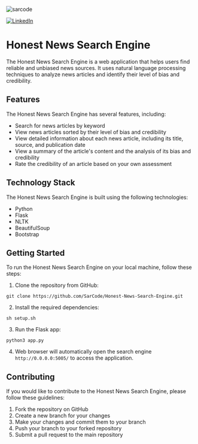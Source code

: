 <p align="left"> <img src="https://komarev.com/ghpvc/?username=sarcode&label=Profile%20views&color=0e75b6&style=flat" alt="sarcode" /> </p>

[![LinkedIn][linkedin-shield]][linkedin-url]

# Honest News Search Engine

The Honest News Search Engine is a web application that helps users find reliable and unbiased news sources. It uses natural language processing techniques to analyze news articles and identify their level of bias and credibility.

## Features

The Honest News Search Engine has several features, including:

- Search for news articles by keyword
- View news articles sorted by their level of bias and credibility
- View detailed information about each news article, including its title, source, and publication date
- View a summary of the article's content and the analysis of its bias and credibility
- Rate the credibility of an article based on your own assessment

## Technology Stack

The Honest News Search Engine is built using the following technologies:

- Python
- Flask
- NLTK
- BeautifulSoup
- Bootstrap

## Getting Started

To run the Honest News Search Engine on your local machine, follow these steps:

1. Clone the repository from GitHub:

```
git clone https://github.com/SarCode/Honest-News-Search-Engine.git
```


2. Install the required dependencies:

```
sh setup.sh
```


3. Run the Flask app:

```
python3 app.py
```


4. Web browser will automatically open the search engine `http://0.0.0.0:5005/` to access the application.

## Contributing

If you would like to contribute to the Honest News Search Engine, please follow these guidelines:

1. Fork the repository on GitHub
2. Create a new branch for your changes
3. Make your changes and commit them to your branch
4. Push your branch to your forked repository
5. Submit a pull request to the main repository



[linkedin-shield]: https://img.shields.io/badge/-LinkedIn-black.svg?style=for-the-badge&logo=linkedin&colorB=555
[linkedin-url]: https://www.linkedin.com/in/sarthak-agarwal-dell/

